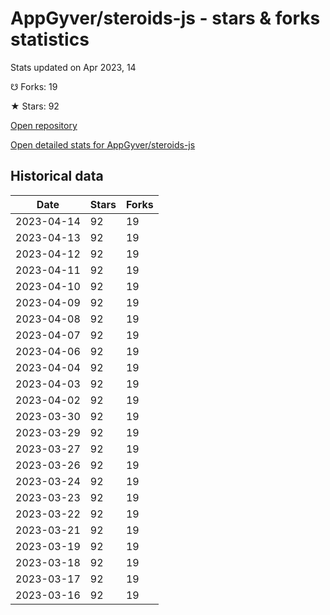 # AppGyver/steroids-js - stars & forks statistics

Stats updated on Apr 2023, 14

☋ Forks: 19

★ Stars: 92

[Open repository](https://github.com/AppGyver/steroids-js)

[Open detailed stats for AppGyver/steroids-js](https://reviewgithub.com/rep/AppGyver/steroids-js)

## Historical data
| Date | Stars | Forks |
|------|-------|-------|
| 2023-04-14 | 92 | 19 | 
| 2023-04-13 | 92 | 19 | 
| 2023-04-12 | 92 | 19 | 
| 2023-04-11 | 92 | 19 | 
| 2023-04-10 | 92 | 19 | 
| 2023-04-09 | 92 | 19 | 
| 2023-04-08 | 92 | 19 | 
| 2023-04-07 | 92 | 19 | 
| 2023-04-06 | 92 | 19 | 
| 2023-04-04 | 92 | 19 | 
| 2023-04-03 | 92 | 19 | 
| 2023-04-02 | 92 | 19 | 
| 2023-03-30 | 92 | 19 | 
| 2023-03-29 | 92 | 19 | 
| 2023-03-27 | 92 | 19 | 
| 2023-03-26 | 92 | 19 | 
| 2023-03-24 | 92 | 19 | 
| 2023-03-23 | 92 | 19 | 
| 2023-03-22 | 92 | 19 | 
| 2023-03-21 | 92 | 19 | 
| 2023-03-19 | 92 | 19 | 
| 2023-03-18 | 92 | 19 | 
| 2023-03-17 | 92 | 19 | 
| 2023-03-16 | 92 | 19 | 

